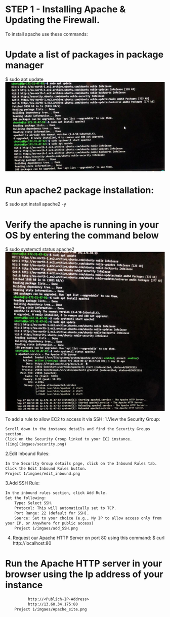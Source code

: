 # STEP 1 - Installing Apache & Updating the Firewall.
To install apache use these commands:

# Update a list of packages in package manager
$ sudo apt update
![img](imgaes/apache_install.jpeg)

# Run apache2 package installation:
$ sudo apt install apache2 -y

# Verify the apache is running in your OS by entering the command below
$ sudo systemctl status apache2
![img](imgaes/apache_status.jpeg)

To add a rule to allow EC2 to access it via SSH:
1.View the Security Group:

    Scroll down in the instance details and find the Security Groups section.
    Click on the Security Group linked to your EC2 instance.
    ![img](imgaes/security.png)

2.Edit Inbound Rules:

    In the Security Group details page, click on the Inbound Rules tab.
    Click the Edit Inbound Rules button.
    Project 1/imgaes/edit_inbound.png

3.Add SSH Rule:

    In the inbound rules section, click Add Rule.
    Set the following:
        Type: Select SSH.
        Protocol: This will automatically set to TCP.
        Port Range: 22 (default for SSH).
        Source: Set to your choice (e.g., My IP to allow access only from your IP, or Anywhere for public access)
        Project 1/imgaes/add_SSH.png

4. Request our Apache HTTP Server on port 80 using this command:
$ curl http://localhost:80

# Run the Apache HTTP server in your browser using the Ip address of your instance
              http://<Publich-IP-Address>
              http://13.60.34.175:80
        Project 1/imgaes/Apache_site.png
